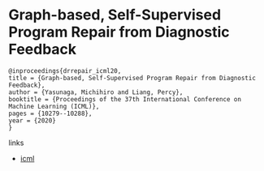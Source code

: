 # Graph-based, Self-Supervised Program Repair from Diagnostic Feedback

```
@inproceedings{drrepair_icml20,
title = {Graph-based, Self-Supervised Program Repair from Diagnostic Feedback},
author = {Yasunaga, Michihiro and Liang, Percy},
booktitle = {Proceedings of the 37th International Conference on Machine Learning (ICML)},
pages = {10279--10288},
year = {2020}
}
```

links
- [icml](https://proceedings.icml.cc/book/4196.pdf)
